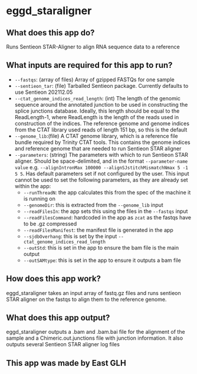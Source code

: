 # eggd_staraligner

## What does this app do?
Runs Sentieon STAR-Aligner to align RNA sequence data to a reference 

## What inputs are required for this app to run?
* `--fastqs`: (array of files) Array of gzipped FASTQs for one sample
* `--sentieon_tar`: (file) Tarballed Sentieon package. Currently defaults to use Sentieon 202112.05
* `--ctat_genome_indices_read_length`: (int) The length of the genomic sequence around the annotated junction to be used in constructing the splice junctions database. Ideally, this length should be equal to the ReadLength-1, where ReadLength is the length of the reads used in construction of the indices. The reference genome and genome indices from the CTAT library used reads of length 151 bp, so this is the default
* `--genome_lib`:(file) A CTAT genome library, which is a reference file bundle required by Trinity CTAT tools. This contains the genome indices and reference genome that are needed to run Sentieon STAR aligner
* `--parameters`: (string) The parameters with which to run Sentieon STAR aligner. Should be space-delimited, and in the format `--parameter-name value` e.g. `--alignIntronMax 100000 --alignSJstitchMismatchNmax 5 -1 5 5`. Has default parameters set if not configured by the user. This input cannot be used to set the following parameters, as they are already set within the app:
    * `--runThreadN`: the app calculates this from the spec of the machine it is running on
    * `--genomeDir`: this is extracted from the `--genome_lib` input
    * `--readFilesIn`: the app sets this using the files in the `--fastqs` input
    * `--readFilesCommand`: hardcoded in the app as `zcat` as the fastqs have to be .gz compressed
    * `--readFilesManifest`: the manifest file is generated in the app
    * `--sjdbOverhang`: this is set by the input `--ctat_genome_indices_read_length`
    * `--outStd`: this is set in the app to ensure the bam file is the main output
    * `--outSAMtype`: this is set in the app to ensure it outputs a bam file

## How does this app work?
eggd_staraligner takes an input array of fastq.gz files and runs sentieon STAR aligner on the fastqs to align them to the reference genome. 

## What does this app output?
eggd_staraligner outputs a .bam and .bam.bai file for the alignment of the sample and a Chimeric.out.junctions file with junction information. It also outputs several Sentieon STAR aligner log files

## This app was made by East GLH
